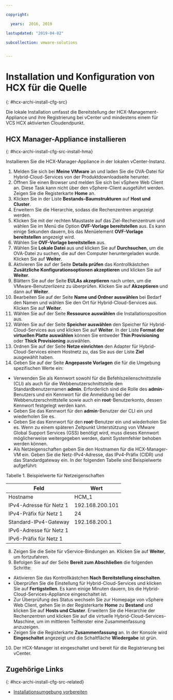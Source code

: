```yaml
---

copyright:

  years:  2016, 2019

lastupdated: "2019-04-02"

subcollection: vmware-solutions


---
```

# Installation und Konfiguration von HCX für die Quelle
{: #hcx-archi-install-cfg-src}

Die lokale Installation umfasst die Bereitstellung der HCX-Management-Appliance und ihre Registrierung bei vCenter und mindestens einem für VCS HCX aktivierten Cloudendpunkt.

## HCX Manager-Appliance installieren
{: #hcx-archi-install-cfg-src-install-hma}

Installieren Sie die HCX-Manager-Appliance in der lokalen vCenter-Instanz.

1. Melden Sie sich bei **Meine VMware** an und laden Sie die OVA-Datei für Hybrid-Cloud-Services von der Produktdownloadseite herunter.
2. Öffnen Sie einen Browser und melden Sie sich bei vSphere Web Client an. Diese Task kann nicht über den vSphere-Client ausgeführt werden. Zeigen Sie die Registerkarte **Home** an.
3. Klicken Sie in der Liste **Bestands-Baumstrukturen** auf **Host und Cluster**.
4. Erweitern Sie die Hierarchie, sodass die Rechenzentren angezeigt werden.
5. Klicken Sie mit der rechten Maustaste auf das Ziel-Rechenzentrum und wählen Sie im Menü die Option **OVF-Vorlage bereitstellen** aus. Es kann einige Sekunden dauern, bis das Menüelement **OVF-Vorlage bereitstellen** angezeigt wird.
6. Wählen Sie **OVF-Vorlage bereitstellen** aus.
  1. Wählen Sie **Lokale Datei** aus und klicken Sie auf **Durchsuchen**, um die OVA-Datei zu suchen, die auf den Computer heruntergeladen wurde. Klicken Sie auf **Weiter**.
  2. Aktivieren Sie auf der Seite **Details prüfen** das Kontrollkästchen **Zusätzliche Konfigurationsoptionen akzeptieren** und klicken Sie auf **Weiter**.
  3. Blättern Sie auf der Seite **EULAs akzeptieren** nach unten, um die VMware-Benutzerlizenz zu überprüfen. Klicken Sie auf **Akzeptieren** und dann auf **Weiter**.
  4. Bearbeiten Sie auf der Seite **Name und Ordner auswählen** bei Bedarf den Namen und wählen Sie den Ort für Hybrid-Cloud-Services aus. Klicken Sie auf **Weiter**.
  5. Wählen Sie auf der Seite **Ressource auswählen** die Installationsposition aus.
  6. Wählen Sie auf der Seite **Speicher auswählen** den Speicher für Hybrid-Cloud-Services aus und klicken Sie auf **Weiter**. In der Liste **Format der virtuellen Platte auswählen** können Sie entweder **Thin Provisioning** oder **Thick Provisioning** auswählen.
  7. Ordnen Sie auf der Seite **Netze einrichten** den Adapter für Hybrid-Cloud-Services einem Hostnetz zu, das Sie aus der Liste **Ziel** ausgewählt haben.
7. Geben Sie auf der Seite **Angepasste Vorlagen** die für die Umgebung spezifischen Werte ein:
  * Verwenden Sie als Kennwort sowohl für die Befehlszeilenschnittstelle (CLI) als auch für die Webbenutzerschnittstelle den Standardbenutzernamen **admin**. Erforderlich sind die Rolle des **admin**-Benutzers und ein Kennwort für die Anmeldung bei der Webbenutzerschnittstelle sowie auch ein **root**-Benutzerkonto, dessen Kennwort festgelegt werden kann.
  * Geben Sie das Kennwort für den **admin**-Benutzer der CLI ein und wiederholen Sie es.
  * Geben Sie das Kennwort für den **root**-Benutzer ein und wiederholen Sie es. Wenn zu einem späteren Zeitpunkt Unterstützung von VMware Global Support Services (GSS) benötigt wird, muss dieses Kennwort möglicherweise weitergegeben werden, damit Systemfehler behoben werden können.
  * Als Netzeigenschaften geben Sie den Hostnamen für die HCX-Manager-VM ein. Geben Sie die Netz-IPv4-Adresse, das IPv4-Präfix (CIDR) und das Standardgateway ein. In der folgenden Tabelle sind Beispielwerte aufgeführt:

Tabelle 1. Beispielwerte für Netzeigenschaften

| Feld                    | Wert           |
|--------------------------|-----------------|
| Hostname                 | HCM_1           |
| IPv4-Adresse für Netz 1   | 192.168.200.101 |
| IPv4-Präfix für Netz 1    | 24              |
| Standard-IPv4-Gateway     | 192.168.200.1   |
| IPv6-Adresse für Netz 1   |                 |
| IPv6-Präfix für Netz 1    |                 |

8. Zeigen Sie die Seite für vService-Bindungen an. Klicken Sie auf **Weiter**, um fortzufahren.
9. Befolgen Sie auf der Seite **Bereit zum Abschließen** die folgenden Schritte:
  * Aktivieren Sie das Kontrollkästchen **Nach Bereitstellung einschalten**.
  * Überprüfen Sie die Einstellung für Hybrid-Cloud-Services und klicken Sie auf **Fertigstellen**. Es kann einige Minuten dauern, bis die Hybrid-Cloud-Services-Appliance eingeschaltet ist.
  * Zur Überprüfung des Status wechseln Sie zur Homepage von vSphere Web Client, gehen Sie in der Registerkarte **Home** zu **Bestand** und klicken Sie auf **Hosts und Cluster**. Erweitern Sie die Hierarchie der Rechenzentren und klicken Sie auf die virtuelle Hybrid-Cloud-Services-Maschine, um im mittleren Teilfenster eine Zusammenfassung anzuzeigen.
  * Zeigen Sie die Registerkarte **Zusammenfassung** an. In der Konsole wird **Eingeschaltet** angezeigt und die Schaltfläche **Wiedergabe** ist grün.
10. Der HCX-Manager ist eingeschaltet und bereit für die Registrierung bei vCenter.

## Zugehörige Links
{: #hcx-archi-install-cfg-src-related}

* [Installationsumgebung vorbereiten](/docs/services/vmwaresolutions/archiref/hcx-archi?topic=vmware-solutions-hcx-archi-prep-install)
